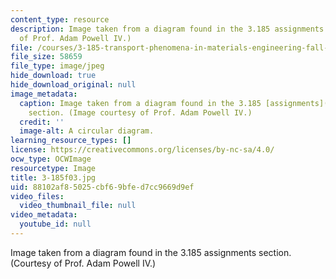 ```yaml
---
content_type: resource
description: Image taken from a diagram found in the 3.185 assignments section. (Courtesy
  of Prof. Adam Powell IV.)
file: /courses/3-185-transport-phenomena-in-materials-engineering-fall-2003/88102af85025cbf69bfed7cc9669d9ef_3-185f03.jpg
file_size: 58659
file_type: image/jpeg
hide_download: true
hide_download_original: null
image_metadata:
  caption: Image taken from a diagram found in the 3.185 [assignments](/courses/3-185-transport-phenomena-in-materials-engineering-fall-2003/pages/assignments)
    section. (Image courtesy of Prof. Adam Powell IV.)
  credit: ''
  image-alt: A circular diagram.
learning_resource_types: []
license: https://creativecommons.org/licenses/by-nc-sa/4.0/
ocw_type: OCWImage
resourcetype: Image
title: 3-185f03.jpg
uid: 88102af8-5025-cbf6-9bfe-d7cc9669d9ef
video_files:
  video_thumbnail_file: null
video_metadata:
  youtube_id: null
---
```

Image taken from a diagram found in the 3.185 assignments section. (Courtesy of Prof. Adam Powell IV.)